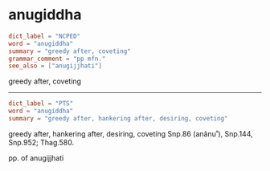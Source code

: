 # anugiddha

``` toml
dict_label = "NCPED"
word = "anugiddha"
summary = "greedy after, coveting"
grammar_comment = "pp mfn."
see_also = ["anugijjhati"]
```

greedy after, coveting

--------------------

``` toml
dict_label = "PTS"
word = "anugiddha"
summary = "greedy after, hankering after, desiring, coveting"
```

greedy after, hankering after, desiring, coveting Snp.86 (anânu˚), Snp.144, Snp.952; Thag.580.

pp. of anugijjhati

